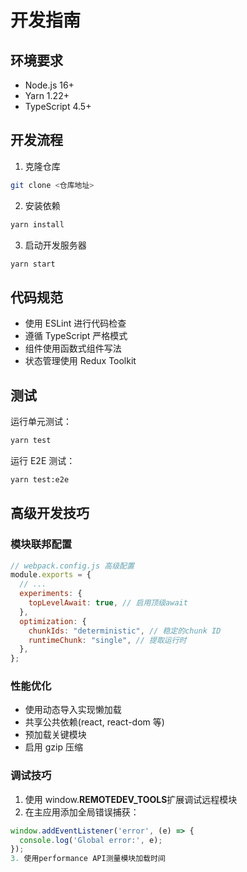 # 开发指南

## 环境要求

- Node.js 16+
- Yarn 1.22+
- TypeScript 4.5+

## 开发流程

1. 克隆仓库

```bash
git clone <仓库地址>
```

2. 安装依赖

```bash
yarn install
```

3. 启动开发服务器

```bash
yarn start
```

## 代码规范

- 使用 ESLint 进行代码检查
- 遵循 TypeScript 严格模式
- 组件使用函数式组件写法
- 状态管理使用 Redux Toolkit

## 测试

运行单元测试：

```bash
yarn test
```

运行 E2E 测试：

```bash
yarn test:e2e
```

## 高级开发技巧

### 模块联邦配置

```javascript
// webpack.config.js 高级配置
module.exports = {
  // ...
  experiments: {
    topLevelAwait: true, // 启用顶级await
  },
  optimization: {
    chunkIds: "deterministic", // 稳定的chunk ID
    runtimeChunk: "single", // 提取运行时
  },
};
```

### 性能优化

- 使用动态导入实现懒加载
- 共享公共依赖(react, react-dom 等)
- 预加载关键模块
- 启用 gzip 压缩

### 调试技巧

1. 使用 window.**REMOTEDEV_TOOLS**扩展调试远程模块
2. 在主应用添加全局错误捕获：

```javascript
window.addEventListener('error', (e) => {
  console.log('Global error:', e);
});
3. 使用performance API测量模块加载时间
```

